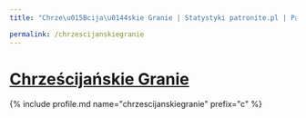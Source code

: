 ```yaml
---
title: "Chrze\u015Bcija\u0144skie Granie | Statystyki patronite.pl | Patromierz"

permalink: /chrzescijanskiegranie
---
```


# [Chrześcijańskie Granie](https://patronite.pl/chrzescijanskiegranie)

{% include profile.md name="chrzescijanskiegranie" prefix="c" %}
